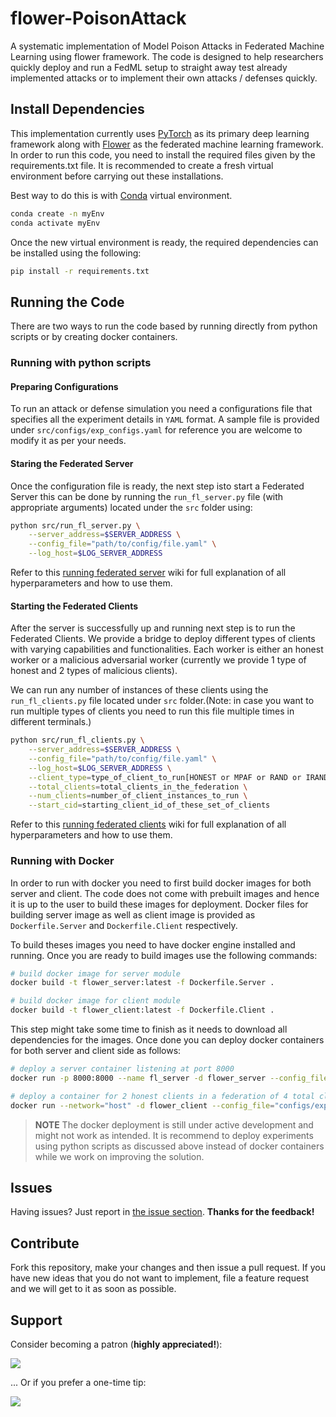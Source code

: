 # flower-PoisonAttack
A systematic implementation of Model Poison Attacks in Federated Machine Learning using flower framework. The code is designed to help researchers quickly deploy and run a FedML setup to straight away test already implemented attacks or to implement their own attacks / defenses quickly. 

## Install Dependencies

This implementation currently uses [PyTorch](https://github.com/pytorch/pytorch) as its primary deep learning framework along with [Flower](https://github.com/adap/flower) as the federated machine learning framework. In order to run this code, you need to install the required files given by the requirements.txt file. It is recommended to create a fresh virtual environment before carrying out these installations. 

Best way to do this is with 
[Conda](https://docs.conda.io/projects/conda/en/latest/user-guide/install/index.html) virtual environment. 

```bash
conda create -n myEnv
conda activate myEnv
```

Once the new virtual environment is ready, the required dependencies can be installed using the following:

```bash
pip install -r requirements.txt
```

## Running the Code
There are two ways to run the code based by running directly from python scripts or by creating docker containers.

### Running with python scripts

#### Preparing Configurations
To run an attack or defense simulation you need a configurations file that specifies all the experiment details in ```YAML``` format. A sample file is provided under ```src/configs/exp_configs.yaml``` for reference you are welcome to modify it as per your needs.

#### Staring the Federated Server
Once the configuration file is ready, the next step isto start a Federated Server this can be done by running the ```run_fl_server.py``` file (with appropriate arguments) located under the ```src``` folder using:

```bash
python src/run_fl_server.py \
    --server_address=$SERVER_ADDRESS \
    --config_file="path/to/config/file.yaml" \
    --log_host=$LOG_SERVER_ADDRESS
```

Refer to this [running federated server](https://github.com/usamazf/flower-PoisonAttack/wiki/Running-Federated-Server) wiki for full explanation of all hyperparameters and how to use them.

#### Starting the Federated Clients

After the server is successfully up and running next step is to run the Federated Clients. We provide a bridge to deploy different types of clients with varying capabilities and functionalities. Each worker is either an honest worker or a malicious adversarial worker (currently we provide 1 type of honest and 2 types of malicious clients). 

We can run any number of instances of these clients using the ```run_fl_clients.py``` file located under ```src``` folder.(Note: in case you want to run multiple types of clients you need to run this file multiple times in different terminals.)

```bash
python src/run_fl_clients.py \
    --server_address=$SERVER_ADDRESS \
    --config_file="path/to/config/file.yaml" \
    --log_host=$LOG_SERVER_ADDRESS \
    --client_type=type_of_client_to_run[HONEST or MPAF or RAND or IRAND] \
    --total_clients=total_clients_in_the_federation \
    --num_clients=number_of_client_instances_to_run \
    --start_cid=starting_client_id_of_these_set_of_clients
```

Refer to this [running federated clients](https://github.com/usamazf/flower-PoisonAttack/wiki/Running-Federated-Clients) wiki for full explanation of all hyperparameters and how to use them.

### Running with Docker

In order to run with docker you need to first build docker images for both server and client. The code does not come with prebuilt images and hence it is up to the user to build these images for deployment. Docker files for building server image as well as client image is provided as ```Dockerfile.Server``` and ```Dockerfile.Client``` respectively.

To build theses images you need to have docker engine installed and running. Once you are ready to build images use the following commands:

```bash
# build docker image for server module
docker build -t flower_server:latest -f Dockerfile.Server .

# build docker image for client module
docker build -t flower_client:latest -f Dockerfile.Client .
```

This step might take some time to finish as it needs to download all dependencies for the images. Once done you can deploy docker containers for both server and client side as follows:

```bash
# deploy a server container listening at port 8000
docker run -p 8000:8000 --name fl_server -d flower_server --config_file="configs/exp_configs.yaml" --server_address="[::]:8000"

# deploy a container for 2 honest clients in a federation of 4 total clients
docker run --network="host" -d flower_client --config_file="configs/exp_configs.yaml" --server_address="localhost:8000" --num_clients=2 --total_clients=4 --start_cid=0 --client_type="HONEST"
```

> **NOTE**
> The docker deployment is still under active development and might not work as intended. It is recommend to deploy experiments using python scripts as discussed above instead of docker containers while we work on improving the solution.

## Issues

Having issues? Just report in [the issue section](https://github.com/usamazf/flower-PoisonAttack/issues). **Thanks for the feedback!**


## Contribute

Fork this repository, make your changes and then issue a pull request. If you have new ideas that you do not want to implement, file a feature request and we will get to it as soon as possible.


## Support

Consider becoming a patron (**highly appreciated!**):

[![](https://c5.patreon.com/external/logo/become_a_patron_button.png)](https://www.patreon.com/usamazf)

... Or if you prefer a one-time tip:

[![](https://www.paypalobjects.com/en_US/i/btn/btn_donateCC_LG.gif)](https://paypal.me/usamazfr)
